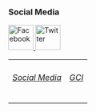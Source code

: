 <html>
<body>
<table>
<tr>
  <td>
    <a href="#1"><h6>Social Media</h6></a>
  </td>
  <td>
    <a href=#2"><h6>GCI</h6></a>
               </td>
  </tr>
<h3 id="#1">Social Media</h3>
<a target="_balnk" href="https://www.facebook.com/rasagnath.reddy">
<img alt="Facebook" src="http://chittagongit.com//images/facebook-logo-icon/facebook-logo-icon-5.jpg" width="50px" height="50px">
</a>
<a target="_balnk" href="https://twitter.com/rasagnathreddy">
<img alt="Twitter" src="https://i2.wp.com/indusdictum.com/wp-content/uploads/2017/08/twitter-logo-4.png?ssl=1" width="50px" height="50px">
</a>
</body>
</html>
